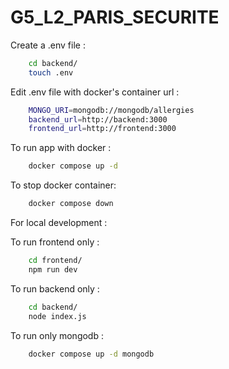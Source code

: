 # G5_L2_PARIS_SECURITE

Create a .env file : 

```bash
    cd backend/
    touch .env
```

Edit .env file with docker's container url : 
```bash
    MONGO_URI=mongodb://mongodb/allergies
    backend_url=http://backend:3000
    frontend_url=http://frontend:3000
```

To run app with docker :

```bash
    docker compose up -d
```

To stop docker container:

```bash
    docker compose down
```

For local development :

To run frontend only :
```bash
    cd frontend/
    npm run dev
```

To run backend only :
```bash 
    cd backend/
    node index.js
```

To run only mongodb : 
```bash
    docker compose up -d mongodb
```
